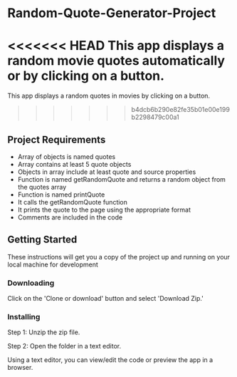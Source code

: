 # Random-Quote-Generator-Project
<<<<<<< HEAD
This app displays a random movie quotes automatically or by clicking on a button.
=======
This app displays a random quotes in movies by clicking on a button.
>>>>>>> b4dcb6b290e82fe35b01e00e199b2298479c00a1

## Project Requirements
* Array of objects is named quotes
* Array contains at least 5 quote objects
* Objects in array include at least quote and source properties
* Function is named getRandomQuote and returns a random object from the quotes array
* Function is named printQuote
* It calls the getRandomQuote function
* It prints the quote to the page using the appropriate format
* Comments are included in the code


## Getting Started

These instructions will get you a copy of the project up and running on your local machine for development

### Downloading

Click on the 'Clone or download' button and select 'Download Zip.'

### Installing

Step 1: Unzip the zip file.

Step 2: Open the folder in a text editor.

Using a text editor, you can view/edit the code or preview the app in a browser.
